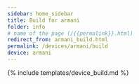 ```yaml
---
sidebar: home_sidebar
title: Build for armani
folder: info
# name of the page (/{{permalink}}.html)
redirect_from: armani_build.html
permalink: /devices/armani/build
device: armani
---
```

{% include templates/device_build.md %}
